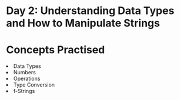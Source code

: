 # Day 2: Understanding Data Types and How to Manipulate Strings

# Concepts Practised
<li> Data Types </li>
<li> Numbers </li>
<li> Operations </li>
<li> Type Conversion</li>
<li> f-Strings </li>
